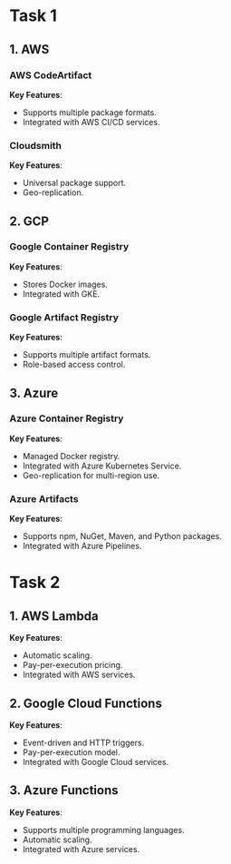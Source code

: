 # Task 1

## 1. **AWS**

### AWS CodeArtifact
**Key Features**:
- Supports multiple package formats.
- Integrated with AWS CI/CD services.

### Cloudsmith
**Key Features**:
- Universal package support.
- Geo-replication.


## 2. **GCP**
### Google Container Registry
**Key Features**:
- Stores Docker images.
- Integrated with GKE.

### Google Artifact Registry
**Key Features**:
- Supports multiple artifact formats.
- Role-based access control.


## 3. **Azure**
### Azure Container Registry 
**Key Features**:
- Managed Docker registry.
- Integrated with Azure Kubernetes Service.
- Geo-replication for multi-region use.

### Azure Artifacts
**Key Features**:
- Supports npm, NuGet, Maven, and Python packages.
- Integrated with Azure Pipelines.


# Task 2

## 1. **AWS Lambda**
**Key Features**:
- Automatic scaling.
- Pay-per-execution pricing.
- Integrated with AWS services.

## 2. **Google Cloud Functions**
**Key Features**:
- Event-driven and HTTP triggers.
- Pay-per-execution model.
- Integrated with Google Cloud services.

## 3. **Azure Functions**
**Key Features**:
- Supports multiple programming languages.
- Automatic scaling.
- Integrated with Azure services.
